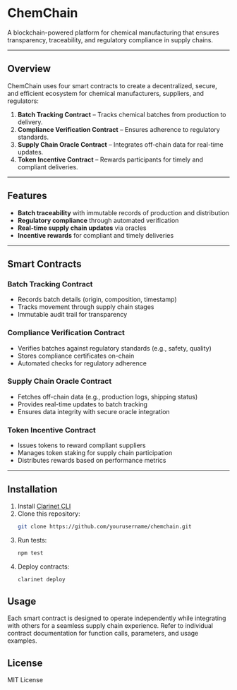 # ChemChain

A blockchain-powered platform for chemical manufacturing that ensures transparency, traceability, and regulatory compliance in supply chains.

---

## Overview

ChemChain uses four smart contracts to create a decentralized, secure, and efficient ecosystem for chemical manufacturers, suppliers, and regulators:

1. **Batch Tracking Contract** – Tracks chemical batches from production to delivery.
2. **Compliance Verification Contract** – Ensures adherence to regulatory standards.
3. **Supply Chain Oracle Contract** – Integrates off-chain data for real-time updates.
4. **Token Incentive Contract** – Rewards participants for timely and compliant deliveries.

---

## Features

- **Batch traceability** with immutable records of production and distribution  
- **Regulatory compliance** through automated verification  
- **Real-time supply chain updates** via oracles  
- **Incentive rewards** for compliant and timely deliveries  

---

## Smart Contracts

### Batch Tracking Contract
- Records batch details (origin, composition, timestamp)  
- Tracks movement through supply chain stages  
- Immutable audit trail for transparency  

### Compliance Verification Contract
- Verifies batches against regulatory standards (e.g., safety, quality)  
- Stores compliance certificates on-chain  
- Automated checks for regulatory adherence  

### Supply Chain Oracle Contract
- Fetches off-chain data (e.g., production logs, shipping status)  
- Provides real-time updates to batch tracking  
- Ensures data integrity with secure oracle integration  

### Token Incentive Contract
- Issues tokens to reward compliant suppliers  
- Manages token staking for supply chain participation  
- Distributes rewards based on performance metrics  

---

## Installation

1. Install [Clarinet CLI](https://docs.hiro.so/clarinet/getting-started)  
2. Clone this repository:  
   ```bash
   git clone https://github.com/yourusername/chemchain.git
   ```  
3. Run tests:  
   ```bash
   npm test
   ```  
4. Deploy contracts:  
   ```bash
   clarinet deploy
   ```

## Usage

Each smart contract is designed to operate independently while integrating with others for a seamless supply chain experience. Refer to individual contract documentation for function calls, parameters, and usage examples.

## License

MIT License


